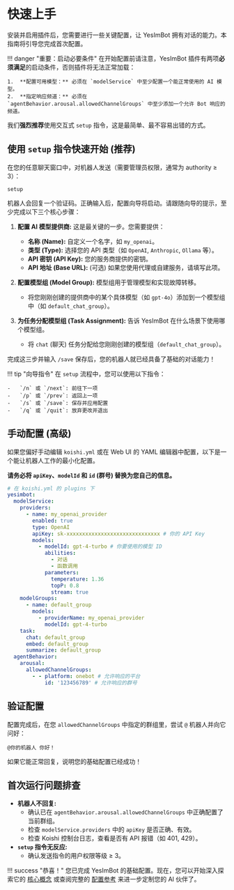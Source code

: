 # 快速上手

安装并启用插件后，您需要进行一些关键配置，让 YesImBot 拥有对话的能力。本指南将引导您完成首次配置。

!!! danger "重要：启动必要条件"
    在开始配置前请注意，YesImBot 插件有两项**必须满足**的启动条件，否则插件将无法正常加载：

    1.  **配置可用模型：** 必须在 `modelService` 中至少配置一个能正常使用的 AI 模型。
    2.  **指定响应频道：** 必须在 `agentBehavior.arousal.allowedChannelGroups` 中至少添加一个允许 Bot 响应的频道。

我们**强烈推荐**使用交互式 `setup` 指令，这是最简单、最不容易出错的方式。

## 使用 `setup` 指令快速开始 (推荐)

在您的任意聊天窗口中，对机器人发送（需要管理员权限，通常为 authority ≥ 3）：

```
setup
```

机器人会回复一个验证码。正确输入后，配置向导将启动。请跟随向导的提示，至少完成以下三个核心步骤：

1.  **配置 AI 模型提供商:** 这是最关键的一步。您需要提供：
    -   **名称 (Name):** 自定义一个名字，如 `my_openai`。
    -   **类型 (Type):** 选择您的 API 类型（如 `OpenAI`, `Anthropic`, `Ollama` 等）。
    -   **API 密钥 (API Key):** 您的服务商提供的密钥。
    -   **API 地址 (Base URL):** (可选) 如果您使用代理或自建服务，请填写此项。

2.  **配置模型组 (Model Group):** 模型组用于管理模型和实现故障转移。
    -   将您刚刚创建的提供商中的某个具体模型（如 `gpt-4o`）添加到一个模型组中（如 `default_chat_group`）。

3.  **为任务分配模型组 (Task Assignment):** 告诉 YesImBot 在什么场景下使用哪个模型组。
    -   将 `chat` (聊天) 任务分配给您刚刚创建的模型组（`default_chat_group`）。

完成这三步并输入 `/save` 保存后，您的机器人就已经具备了基础的对话能力！

!!! tip "向导指令"
    在 `setup` 流程中，您可以使用以下指令：

    -   `/n` 或 `/next`: 前往下一项
    -   `/p` 或 `/prev`: 返回上一项
    -   `/s` 或 `/save`: 保存并应用配置
    -   `/q` 或 `/quit`: 放弃更改并退出

## 手动配置 (高级)

如果您偏好手动编辑 `koishi.yml` 或在 Web UI 的 YAML 编辑器中配置，以下是一个能让机器人工作的最小化配置。

**请务必将 `apiKey`、`modelId` 和 `id` (群号) 替换为您自己的信息。**

```yaml
# 在 koishi.yml 的 plugins 下
yesimbot:
  modelService:
    providers:
      - name: my_openai_provider
        enabled: true
        type: OpenAI
        apiKey: sk-xxxxxxxxxxxxxxxxxxxxxxxxxxxxxx # 你的 API Key
        models:
          - modelId: gpt-4-turbo # 你要使用的模型 ID
            abilities:
              - 对话
              - 函数调用
            parameters:
              temperature: 1.36
              topP: 0.8
              stream: true
    modelGroups:
      - name: default_group
        models:
          - providerName: my_openai_provider
            modelId: gpt-4-turbo
    task:
      chat: default_group
      embed: default_group
      summarize: default_group
  agentBehavior:
    arousal:
      allowedChannelGroups:
        - - platform: onebot # 允许响应的平台
            id: '123456789' # 允许响应的群号
```

## 验证配置

配置完成后，在您 `allowedChannelGroups` 中指定的群组里，尝试 `@` 机器人并向它问好：

```
@你的机器人 你好！
```

如果它能正常回复，说明您的基础配置已经成功！

## 首次运行问题排查

-   **机器人不回复:**
    -   确认已在 `agentBehavior.arousal.allowedChannelGroups` 中正确配置了当前群组。
    -   检查 `modelService.providers` 中的 `apiKey` 是否正确、有效。
    -   检查 Koishi 控制台日志，查看是否有 API 报错（如 401, 429）。
-   **`setup` 指令无反应:**
    -   确认发送指令的用户权限等级 ≥ 3。

!!! success "恭喜！"
    您已完成 YesImBot 的基础配置。现在，您可以开始深入探索它的 [核心概念](../concepts/agent-architecture.md) 或查阅完整的 [配置参考](../reference/configuration.md) 来进一步定制您的 AI 伙伴了。

